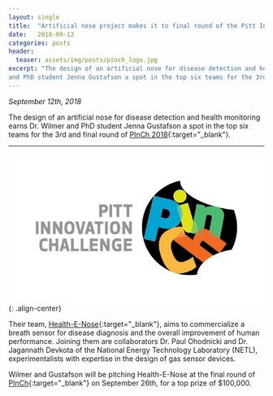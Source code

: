 ```yaml
---
layout: single
title:  "Artificial nose project makes it to final round of the Pitt Innovation Challenge (PInCh)."
date:   2018-09-12
categories: posts
header:
  teaser: assets/img/posts/pinch_logo.jpg
excerpt: "The design of an artificial nose for disease detection and health monitoring earns Dr. Wilmer
and PhD student Jenna Gustafson a spot in the top six teams for the 3rd and final round of PInCh 2018."
---
```

*September 12th, 2018*

The design of an artificial nose for disease detection and health monitoring earns Dr. Wilmer
and PhD student Jenna Gustafson a spot in the top six teams for the 3rd and final round of [PInCh 2018](https://www.youtube.com/watch?v=-8mOXJJsBVA){:target="_blank"}.

---------
![award_image](/assets/img/posts/pinch_logo.jpg){: .align-center}

Their team, [Health-E-Nose](https://www.youtube.com/watch?v=ZUC0e-4XCZ0&t=2s){:target="_blank"}, aims to
commercialize a breath sensor for disease diagnosis and the overall improvement of human performance. Joining them
are collaborators Dr. Paul Ohodnicki and Dr. Jagannath Devkota of the National Energy Technology Laboratory (NETL),
experimentalists with expertise in the design of gas sensor devices.

Wilmer and Gustafson will be pitching Health-E-Nose at the final round of [PInCh](http://www.pinch.pitt.edu/index.htm){:target="_blank"} on September 26th, for a top prize of $100,000.

